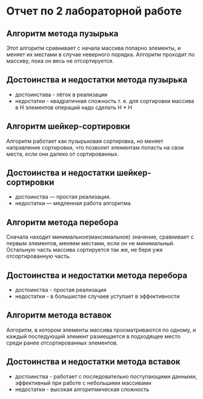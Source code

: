 # Отчет по 2 лабораторной работе 

## Алгоритм метода пузырька

Этот алгоритм сравнивает с начала массива попарно элементы, и меняет их местами в случае неверного порядка. Алгоритм проходит по массиву, пока он весь не отсортируется.

## Достоинства и недостатки метода пузырька

- достоинстава - лёгок в реализации
- недостатки - квадратичная сложность т. е. для сортировки массива в Н элементов операций надо сделать Н * Н


## Алгоритм шейкер-сортировки

Алгоритм работает как пузырьковая сортировка, но меняет направление сортировки, что позволит элементам попасть на свои места, если они далеко от сортированных.

## Достоинства и недостатки шейкер-сортировки

- достоинства — простая реализация.
- недостатки — медленная работа алгоритма.

## Алгоритм метода перебора

Сначала находит минимальное(максимальное) значение, сравнивает с первым элементов, меняем местами, если он не минимальный. Остальную часть массива сортируется так же, не беря уже отсортированную часть.

## Достоинства и недостатки метода перебора

- достоинства - простая реализация
- недостатки - в большистве случаев уступает в эффективности

## Алгоритм метода вставок

 Алгоритм, в котором элементы массива просматриваются по одному, и каждый последующий элемент размещается в подходящее место среди ранее отсортированных элементов.

## Достоинства и недостатки метода вставок

- достоинства - работает с последовательно поступающими данными, эффективный при работе с небольшими массивами
- недостатки - высокая алгоритмическая сложность